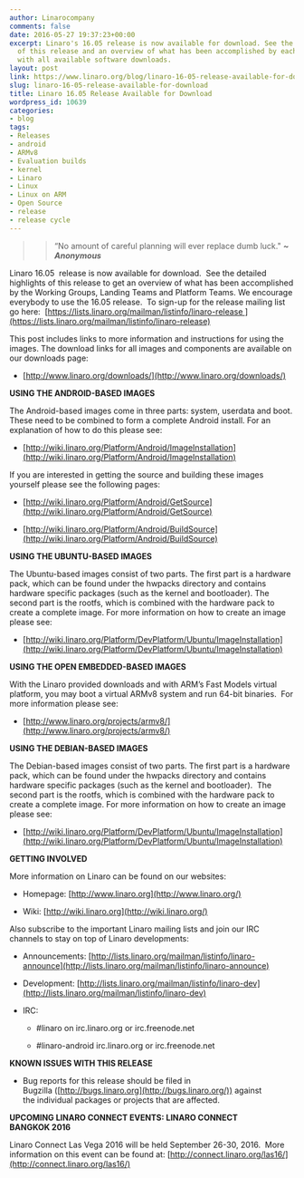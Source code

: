 ```yaml
---
author: Linarocompany
comments: false
date: 2016-05-27 19:37:23+00:00
excerpt: Linaro's 16.05 release is now available for download. See the detailed highlights
  of this release and an overview of what has been accomplished by each team along
  with all available software downloads.
layout: post
link: https://www.linaro.org/blog/linaro-16-05-release-available-for-download/
slug: linaro-16-05-release-available-for-download
title: Linaro 16.05 Release Available for Download
wordpress_id: 10639
categories:
- blog
tags:
- Releases
- android
- ARMv8
- Evaluation builds
- kernel
- Linaro
- Linux
- Linux on ARM
- Open Source
- release
- release cycle
---
```


<blockquote>

>
> “No amount of careful planning will ever replace dumb luck." _**~ Anonymous**_
>
> </blockquote>






Linaro 16.05  release is now available for download.  See the detailed highlights of this release to get an overview of what has been accomplished by the Working Groups, Landing Teams and Platform Teams. We encourage everybody to use the 16.05 release.  To sign-up for the release mailing list go here:  [https://lists.linaro.org/mailman/listinfo/linaro-release ](https://lists.linaro.org/mailman/listinfo/linaro-release)

This post includes links to more information and instructions for using the images. The download links for all images and components are available on our downloads page:




  * [http://www.linaro.org/downloads/](http://www.linaro.org/downloads/)


**USING THE ANDROID-BASED IMAGES**

The Android-based images come in three parts: system, userdata and boot. These need to be combined to form a complete Android install. For an explanation of how to do this please see:




  * [http://wiki.linaro.org/Platform/Android/ImageInstallation](http://wiki.linaro.org/Platform/Android/ImageInstallation)


If you are interested in getting the source and building these images yourself please see the following pages:


  * [http://wiki.linaro.org/Platform/Android/GetSource](http://wiki.linaro.org/Platform/Android/GetSource)


  * [http://wiki.linaro.org/Platform/Android/BuildSource](http://wiki.linaro.org/Platform/Android/BuildSource)


**USING THE UBUNTU-BASED IMAGES**

The Ubuntu-based images consist of two parts. The first part is a hardware pack, which can be found under the hwpacks directory and contains hardware specific packages (such as the kernel and bootloader). The second part is the rootfs, which is combined with the hardware pack to create a complete image. For more information on how to create an image please see:




  * [http://wiki.linaro.org/Platform/DevPlatform/Ubuntu/ImageInstallation](http://wiki.linaro.org/Platform/DevPlatform/Ubuntu/ImageInstallation)


**USING THE OPEN EMBEDDED-BASED IMAGES**

With the Linaro provided downloads and with ARM’s Fast Models virtual platform, you may boot a virtual ARMv8 system and run 64-bit binaries.  For more information please see:




  * [http://www.linaro.org/projects/armv8/](http://www.linaro.org/projects/armv8/)


**USING THE DEBIAN-BASED IMAGES**

The Debian-based images consist of two parts. The first part is a hardware pack, which can be found under the hwpacks directory and contains hardware specific packages (such as the kernel and bootloader).  The second part is the rootfs, which is combined with the hardware pack to create a complete image. For more information on how to create an image please see:




  * [http://wiki.linaro.org/Platform/DevPlatform/Ubuntu/ImageInstallation](http://wiki.linaro.org/Platform/DevPlatform/Ubuntu/ImageInstallation)


**GETTING INVOLVED**

More information on Linaro can be found on our websites:




  * Homepage: [http://www.linaro.org](http://www.linaro.org/)


  * Wiki: [http://wiki.linaro.org](http://wiki.linaro.org/)


Also subscribe to the important Linaro mailing lists and join our IRC channels to stay on top of Linaro developments:


  * Announcements: [http://lists.linaro.org/mailman/listinfo/linaro-announce](http://lists.linaro.org/mailman/listinfo/linaro-announce)


  * Development: [http://lists.linaro.org/mailman/listinfo/linaro-dev](http://lists.linaro.org/mailman/listinfo/linaro-dev)


  * IRC:


    * #linaro on irc.linaro.org or irc.freenode.net


    * #linaro-android irc.linaro.org or irc.freenode.net





**KNOWN ISSUES WITH THIS RELEASE**




  * Bug reports for this release should be filed in Bugzilla ([http://bugs.linaro.org](http://bugs.linaro.org/)) against the individual packages or projects that are affected.


**UPCOMING LINARO CONNECT EVENTS: LINARO CONNECT BANGKOK 2016**

Linaro Connect Las Vega 2016 will be held September 26-30, 2016.  More information on this event can be found at: [http://connect.linaro.org/las16/](http://connect.linaro.org/las16/)
